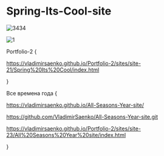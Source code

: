 # Spring-Its-Cool-site
 
![3434](https://user-images.githubusercontent.com/56477695/116468954-30045980-a87a-11eb-9094-ab93936e3fbc.jpg)

![1](https://user-images.githubusercontent.com/56477695/121777267-e3f74500-cb99-11eb-8970-f633be5446fe.jpg)

Portfolio-2 {

https://vladimirsaenko.github.io/Portfolio-2/sites/site-21/Spring%20Its%20Cool/index.html

}

Все времена года {

https://vladimirsaenko.github.io/All-Seasons-Year-site/

https://github.com/VladimirSaenko/All-Seasons-Year-site.git

https://vladimirsaenko.github.io/Portfolio-2/sites/site-23/All%20Seasons%20Year%20site/index.html

}
